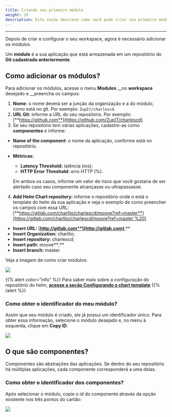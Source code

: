 ```yaml
---
title: Criando seu primeiro módulo
weight: 35
description: Esta seção descreve como você pode criar seu primeiro módulo no Charles.
---
```


---

Depois de criar e configurar o seu workspace, agora é necessário adicionar os módulos. 

Um **módulo** é a sua aplicação que está armazenada em um repositório do **Git cadastrado anteriormente**.

## Como adicionar os módulos? 

Para adicionar os módulos, acesse o menu **Modules** __no **workspace** desejado e __preencha os campos:

1. **Nome**: o nome deverá ser a junção da organização e a do módulo, como está no git. Por exemplo: `ZupIt/charlescd`.
2. **URL Git**: informe a URL do seu repositório. Por exemplo: [**https://github.com**](https://github.com/ZupIT/charlescd)
3. Se seu repositório tem várias aplicações, cadastre-as como **componentes** e informe: 

* **Name of the component**: o nome da aplicação, conforme está no repositório.
* **Métricas:** 

  * **Latency Threshold:** latência \(ms\);
  * **HTTP Error Threshold:**  erro HTTP \(%\). 

  Em ambos os casos, informe um valor de risco que você gostaria de ser alertado caso seu componente alcançasse ou ultrapassasse. 

4. **Add Helm Chart repository:** informe o repositório onde o está o template do helm da sua aplicação e veja o exemplo de como preencher os campos com essa URL:  [**https://gitlab.com/charlito/charlescd/moove?ref=master**](https://gitlab.com/charlito/charlescd/moove?ref=master`%20)

* **Insert URL:** [**http://gitlab.com**](http://gitlab.com)**;**
* **Insert Organization:** charlito; 
* **Insert repository:** charlescd;
* **Insert path:** moove**;** 
* **Insert branch:** master. 

Veja a imagem de como criar módulos: 

![](//creating-your-first-module.png)

{{% alert color="info" %}}
Para saber mais sobre a configuração do repositório do helm, [**acesse a seção Configurando o chart template**](configurando-o-chart-template) 
{{% /alert %}}

### Como obter o identificador do meu módulo?

Assim que seu módulo é criado, ele já possui um identificador único. Para obter essa informação, selecione o módulo desejado e, no menu à esquerda, clique em **Copy ID**:

![](//copy-module-id.gif)

## O que são componentes? 

Componentes são abstrações das aplicações. Se dentro do seu repositório há múltiplas aplicações, cada componente corresponderá a uma delas.

### Como obter o identificador dos componentes?

Após selecionar o módulo, copie o id do componente através da opção existente nos três pontos do cartão:

![](//copy-component-id.gif)
